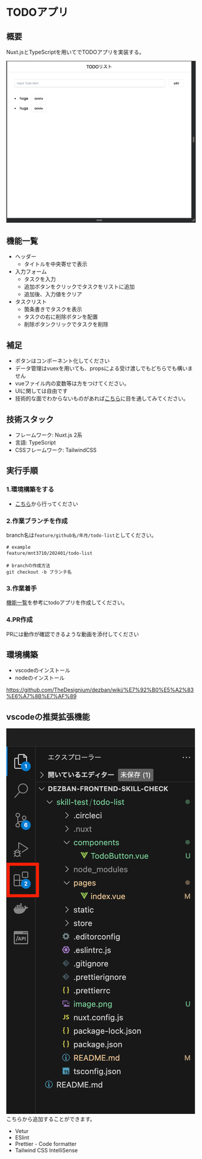 # TODOアプリ
## 概要
Nuxt.jsとTypeScriptを用いてでTODOアプリを実装する。

![Alt text](./static/image.png)

## 機能一覧
- ヘッダー
  - タイトルを中央寄せで表示
- 入力フォーム
  - タスクを入力
  - 追加ボタンをクリックでタスクをリストに追加
  - 追加後、入力値をクリア
- タスクリスト
  - 箇条書きでタスクを表示
  - タスクの右に削除ボタンを配置
  - 削除ボタンクリックでタスクを削除

## 補足
- ボタンはコンポーネント化してください
- データ管理はvuexを用いても、propsによる受け渡しでもどちらでも構いません
- vueファイル内の変数等は方をつけてください。
- UIに関しては自由です
- 技術的な面でわからないものがあれば[こちら](https://github.com/TheDesignium/dezban/wiki/%E3%83%81%E3%83%A5%E3%83%BC%E3%83%88%E3%83%AA%E3%82%A2%E3%83%AB)に目を通してみてください。


## 技術スタック
- フレームワーク: Nuxt.js 2系
- 言語: TypeScript
- CSSフレームワーク: TailwindCSS


## 実行手順
### 1.環境構築をする
- [こちら](#環境構築)から行ってください
### 2.作業ブランチを作成
branch名は`feature/github名/年月/todo-list`としてください。
```
# example
feature/mnt3710/202401/todo-list

# branchの作成方法
git checkout -b ブランチ名
```
### 3.作業着手
[機能一覧](#機能一覧)を参考にtodoアプリを作成してください。

### 4.PR作成
PRには動作が確認できるような動画を添付してください


## 環境構築
- vscodeのインストール
- nodeのインストール

https://github.com/TheDesignium/dezban/wiki/%E7%92%B0%E5%A2%83%E6%A7%8B%E7%AF%89

## vscodeの推奨拡張機能
![alt text](<./static/スクリーンショット 2024-02-09 19.25.41.png>)
こちらから追加することができます。
- Vetur
- ESlint
- Prettier - Code formatter
- Tailwind CSS IntelliSense
